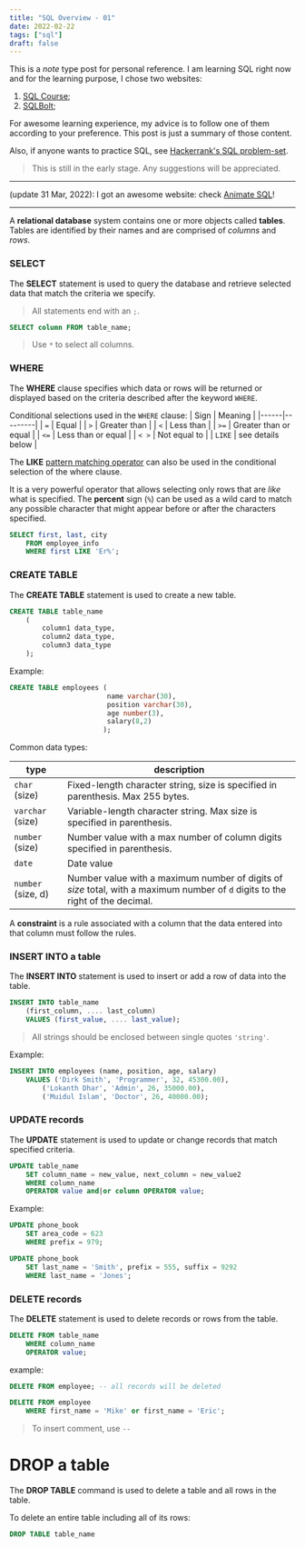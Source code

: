 ```yaml
---
title: "SQL Overview - 01"
date: 2022-02-22
tags: ["sql"]
draft: false
---
```


This is a *note* type post for personal reference.  I am learning SQL right now and for the learning purpose, I chose two websites:
1. [SQL Course](https://www.sqlcourse.com/);
2. [SQLBolt](https://sqlbolt.com/);

For awesome learning experience, my advice is to follow one of them according to your preference. This post is just a summary of those content.

Also, if anyone wants to practice SQL, see [Hackerrank's SQL problem-set](https://www.hackerrank.com/domains/sql).

> This is still in the early stage. Any suggestions will be appreciated.

- - -
(update 31 Mar, 2022): I got an awesome website: check [Animate SQL](https://animatesql.com/)!

- - -

A **relational database** system contains one or more objects called **tables**. Tables are identified by their names and are comprised of *columns* and *rows*.

### SELECT

The **SELECT** statement is used to query the database and retrieve selected data that match the criteria we specify.

> All statements end with an `;`.

```SQL
SELECT column FROM table_name;
```

> Use `*` to select all columns.

### WHERE

The **WHERE** clause specifies which data or rows will be returned or displayed based on the criteria described after the keyword `WHERE`.

Conditional selections used in the `WHERE` clause:
| Sign | Meaning |
|------|---------|
| `=` | Equal |
| `>` | Greater than |
| `<` | Less than |
| `>=` | Greater than or equal |
| `<=` | Less than or equal |
| `< >` | Not equal to |
| `LIKE` | see details below |

The **LIKE** <ins>pattern matching operator</ins> can also be used in the conditional selection of the where clause.

It is a very powerful operator that allows selecting only rows that are *like* what is specified. The **percent** sign (`%`) can be used as a wild card to match any possible character that might appear before or after the characters specified.

```SQL
SELECT first, last, city
    FROM employee_info
    WHERE first LIKE 'Er%';
```

### CREATE TABLE

The **CREATE TABLE** statement is used to create a new table.

```sql
CREATE TABLE table_name
    (
        column1 data_type,
        column2 data_type,
        column3 data_type
    );
```

Example:

```sql
CREATE TABLE employees (
                        name varchar(30),
                        position varchar(30),
                        age number(3),
                        salary(8,2)
                       );
```

Common data types:

| type | description |
|------|-------------|
| `char` (size) | Fixed-length character string, size is specified in parenthesis. Max 255 bytes. |
| `varchar` (size) | Variable-length character string. Max size is specified in parenthesis. |
| `number` (size) | Number value with a max number of column digits specified in parenthesis. |
| `date` | Date value |
| `number` (size, d) | Number value with a maximum number of digits of *size* total, with a maximum number of `d` digits to the right of the decimal. |

A **constraint** is a rule associated with a column that the data entered into that column must follow the rules.

### INSERT INTO a table

The **INSERT INTO** statement is used to insert or add a row of data into the table.

```sql
INSERT INTO table_name
    (first_column, .... last_column)
    VALUES (first_value, .... last_value);
```

> All strings should be enclosed between single quotes `'string'`.

Example:

```SQL
INSERT INTO employees (name, position, age, salary)
    VALUES ('Dirk Smith', 'Programmer', 32, 45300.00),
        ('Lokanth Dhar', 'Admin', 26, 35000.00),
        ('Muidul Islam', 'Doctor', 26, 40000.00);
```

### UPDATE records

The **UPDATE** statement is used to update or change records that match specified criteria.

```SQL
UPDATE table_name
    SET column_name = new_value, next_column = new_value2
    WHERE column_name
    OPERATOR value and|or column OPERATOR value;
```

Example:

```sql
UPDATE phone_book
    SET area_code = 623
    WHERE prefix = 979;

UPDATE phone_book
    SET last_name = 'Smith', prefix = 555, suffix = 9292
    WHERE last_name = 'Jones';
```

### DELETE records

The **DELETE** statement is used to delete records or rows from the table.

```SQL
DELETE FROM table_name
    WHERE column_name
    OPERATOR value;
```

example:

```SQL
DELETE FROM employee; -- all records will be deleted

DELETE FROM employee
    WHERE first_name = 'Mike' or first_name = 'Eric';
```

> To insert comment, use `--`

# DROP a table

The **DROP TABLE** command is used to delete a table and all rows in the table.

To delete an entire table including all of its rows:

```SQL
DROP TABLE table_name
```
